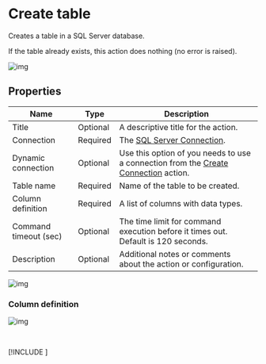 # Create table

Creates a table in a SQL Server database.  

If the table already exists, this action does nothing (no error is raised). 


![img](https://profitbasedocs.blob.core.windows.net/flowimages/create-table2.png)

## Properties

| Name            | Type            | Description                                       |
|-----------------|-----------------|---------------------------------------------------|
| Title              | Optional        | A descriptive title for the action.               |
| Connection      | Required | The [SQL Server Connection](./connection.md).         |
| Dynamic connection | Optional | Use this option of you needs to use a connection from the [Create Connection](./create-connection.md) action. |
| Table name   | Required      |  Name of the table to be created.  |
| Column definition | Required  | A list of columns with data types. |
| Command timeout (sec) | Optional | The time limit for command execution before it times out. Default is 120 seconds.|
| Description   | Optional | Additional notes or comments about the action or configuration. |



![img](https://profitbasedocs.blob.core.windows.net/flowimages/create-table.png)


### Column definition

![img](https://profitbasedocs.blob.core.windows.net/flowimages/col-def.png)


<br/>

[!INCLUDE [](__videos.md)]
